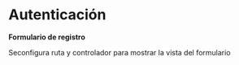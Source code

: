 # Autenticación

**Formulario de registro**

Seconfigura ruta y controlador para mostrar la vista del formulario


